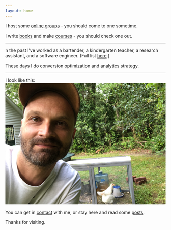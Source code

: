 ```yaml
---
layout: home
---
```


I host some [online groups](/clubs) - you should come to one sometime.

I write [books](/books) and make [courses](/courses) - you should check one out.

---

n the past I've worked as a bartender, a kindergarten teacher, a research assistant, and a software engineer. (Full list [here](https://twitter.com/briandavidhall/status/1462188663425703938).)

These days I do conversion optimization and analytics strategy.

---

I look like this:
![](images/me-with-chickens.png)

You can get in [contact](/contact) with me, or stay here and read some [posts](/blog).

Thanks for visiting.
